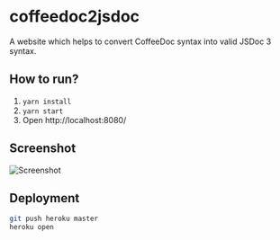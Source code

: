# coffeedoc2jsdoc

A website which helps to convert CoffeeDoc syntax into valid JSDoc 3 syntax.

## How to run?

1. `yarn install`
1. `yarn start`
1. Open http://localhost:8080/

## Screenshot

![Screenshot](https://cloud.githubusercontent.com/assets/469989/25269335/70cb3f3a-267c-11e7-977d-c2e0e756a721.png)

## Deployment

```bash
git push heroku master
heroku open
```
